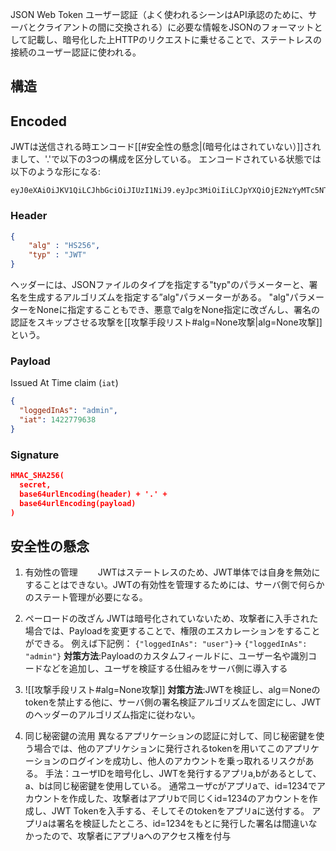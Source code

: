 JSON Web Token
ユーザー認証（よく使われるシーンはAPI承認のために、サーバとクライアントの間に交換される）に必要な情報をJSONのフォーマットとして記載し、暗号化した上HTTPのリクエストに乗せることで、ステートレスの接続のユーザー認証に使われる。

## 構造

## Encoded
JWTは送信される時エンコード[[#安全性の懸念|(暗号化はされていない）]]されまして、'.'で以下の3つの構成を区分している。
エンコードされている状態では以下のような形になる:
```JWT
eyJ0eXAiOiJKV1QiLCJhbGciOiJIUzI1NiJ9.eyJpc3MiOiIiLCJpYXQiOjE2NzYyMTc5NTAsImV4cCI6MTcwNzc1Mzk1MCwiYXVkIjoiYWthbWFpLWJsb2ciLCJzdWIiOiIiLCJjb21wYW55IjoiQWthbWFpIiwidXNlciI6IkFrYW1haS1yZWFkZXIiLCJhZG1pbiI6Im5vIn0.kMPz3Z7BSlBTJKijD8bcrpzTZejX7VCZ77w5oQwJO6I
```

### Header

```JSON
{
	"alg" : "HS256",
	"typ" : "JWT"
}

```
ヘッダーには、JSONファイルのタイプを指定する"typ"のパラメーターと、署名を生成するアルゴリズムを指定する”alg"パラメーターがある。
"alg"パラメーターをNoneに指定することもでき、悪意でalgをNone指定に改ざんし、署名の認証をスキップさせる攻撃を[[攻撃手段リスト#alg=None攻撃|alg=None攻撃]]という。

### Payload

Issued At Time claim (`iat`)
```JSON
{
  "loggedInAs": "admin",
  "iat": 1422779638
}
```

### Signature

```JSON
HMAC_SHA256(
  secret,
  base64urlEncoding(header) + '.' +
  base64urlEncoding(payload)
)
```

## 安全性の懸念
1. 有効性の管理
　　JWTはステートレスのため、JWT単体では自身を無効にすることはできない。JWTの有効性を管理するためには、サーバ側で何らかのステート管理が必要になる。
2. ペーロードの改ざん
   JWTは暗号化されていないため、攻撃者に入手された場合では、Payloadを変更することで、権限のエスカレーションをすることができる。
   例えば下記例：
   `{"loggedInAs": "user"}`-> `{"loggedInAs": "admin"}`
   **対策方法**:Payloadのカスタムフィールドに、ユーザー名や識別コードなどを追加し、ユーザを検証する仕組みをサーバ側に導入する
3. ![[攻撃手段リスト#alg=None攻撃]]
   **対策方法**:JWTを検証し、alg＝Noneのtokenを禁止する他に、サーバ側の署名検証アルゴリズムを固定にし、JWTのヘッダーのアルゴリズム指定に従わない。

4. 同じ秘密鍵の流用
   異なるアプリケーションの認証に対して、同じ秘密鍵を使う場合では、他のアプリケションに発行されるtokenを用いてこのアプリケーションのログインを成功し、他人のアカウントを乗っ取れるリスクがある。
   手法：ユーザIDを暗号化し、JWTを発行するアプリa,bがあるとして、a、bは同じ秘密鍵を使用している。
   通常ユーザcがアプリaで、id=1234でアカウントを作成した、攻撃者はアプリbで同じくid=1234のアカウントを作成し、JWT Tokenを入手する、そしてそのtokenをアプリaに送付する。
   アプリaは署名を検証したところ、id=1234をもとに発行した署名は間違いなかったので、攻撃者にアプリaへのアクセス権を付与
   
   



